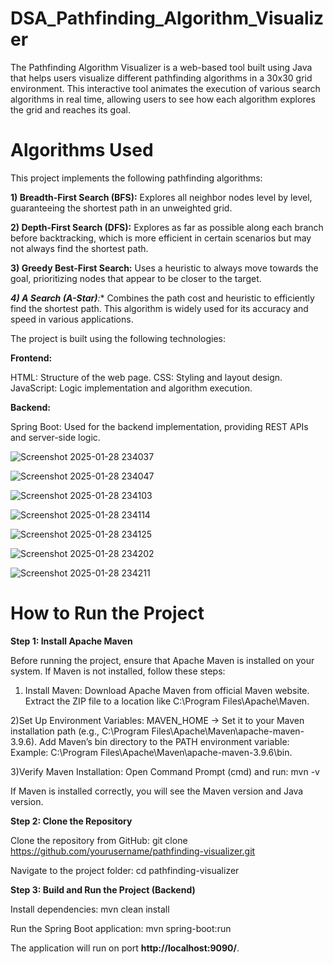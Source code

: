 # DSA_Pathfinding_Algorithm_Visualizer

The Pathfinding Algorithm Visualizer is a web-based tool built using Java that helps users visualize different pathfinding algorithms in a 30x30 grid environment. This interactive tool animates the execution of various search algorithms in real time, allowing users to see how each algorithm explores the grid and reaches its goal.


# Algorithms Used
This project implements the following pathfinding algorithms:

**1) Breadth-First Search (BFS):**
Explores all neighbor nodes level by level, guaranteeing the shortest path in an unweighted grid.

**2) Depth-First Search (DFS):**
Explores as far as possible along each branch before backtracking, which is more efficient in certain scenarios but may not always find the shortest path.

**3) Greedy Best-First Search:**
Uses a heuristic to always move towards the goal, prioritizing nodes that appear to be closer to the target.

***4) A Search (A-Star)**:**
Combines the path cost and heuristic to efficiently find the shortest path. This algorithm is widely used for its accuracy and speed in various applications.


The project is built using the following technologies:

**Frontend:**

HTML: Structure of the web page.
CSS: Styling and layout design.
JavaScript: Logic implementation and algorithm execution.

**Backend:**

Spring Boot: Used for the backend implementation, providing REST APIs and server-side logic.


![Screenshot 2025-01-28 234037](https://github.com/user-attachments/assets/361acf87-2530-4b91-935a-9e842e83c519)

![Screenshot 2025-01-28 234047](https://github.com/user-attachments/assets/364cf722-aed0-4e22-8a51-0ad937ce228e)

![Screenshot 2025-01-28 234103](https://github.com/user-attachments/assets/7f048b16-1992-44f8-afc9-58c040a85f20)

![Screenshot 2025-01-28 234114](https://github.com/user-attachments/assets/6ad9d2b9-69e0-4574-b0fc-01af05c0a063)

![Screenshot 2025-01-28 234125](https://github.com/user-attachments/assets/a7d53342-b878-44b6-a441-655b1751aee4)

![Screenshot 2025-01-28 234202](https://github.com/user-attachments/assets/6808f153-3fa5-4664-ae77-7522158ee54f)

![Screenshot 2025-01-28 234211](https://github.com/user-attachments/assets/f7be4990-846a-4a31-9a10-b4629ee21ba8)





# How to Run the Project

**Step 1: Install Apache Maven**

Before running the project, ensure that Apache Maven is installed on your system. If Maven is not installed, follow these steps:

1) Install Maven:
Download Apache Maven from official Maven website.
Extract the ZIP file to a location like C:\Program Files\Apache\Maven.

2)Set Up Environment Variables:
MAVEN_HOME → Set it to your Maven installation path (e.g., C:\Program Files\Apache\Maven\apache-maven-3.9.6).
Add Maven’s bin directory to the PATH environment variable:
Example: C:\Program Files\Apache\Maven\apache-maven-3.9.6\bin.

3)Verify Maven Installation:
Open Command Prompt (cmd) and run:
mvn -v

If Maven is installed correctly, you will see the Maven version and Java version.

**Step 2: Clone the Repository**

Clone the repository from GitHub:
git clone https://github.com/yourusername/pathfinding-visualizer.git

Navigate to the project folder:
cd pathfinding-visualizer

**Step 3: Build and Run the Project (Backend)**

Install dependencies:
mvn clean install

Run the Spring Boot application:
mvn spring-boot:run

The application will run on port **http://localhost:9090/**.
